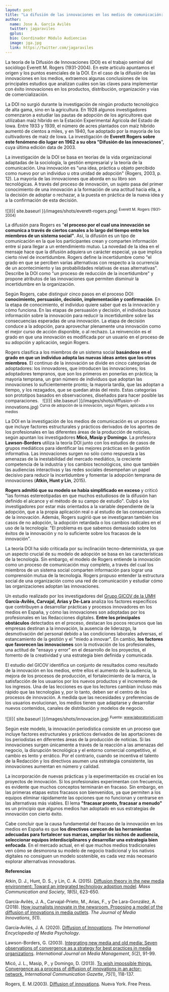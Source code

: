 ```yaml
---
layout: post
title: "La difusión de las innovaciones en los medios de comunicación: claves de un proceso"
author:
  name: Jose A. García Avilés
  twitter: jagaraviles
  gplus:  
  bio: Coordinador Módulo Audiencias
  image: jga.jpg
  link: https://twitter.com/jagaraviles  
---
```

La teoría de la Difusión de Innovaciones (DOI) es el trabajo seminal del sociólogo Everett M. Rogers (1931-2004). En este artículo apuntamos el origen y los puntos esenciales de la DOI. En el caso de la difusión de las innovaciones en los medios, extraemos algunas conclusiones de los principales estudios que analizan cuáles son las claves para implementar con éxito innovaciones en los productos, distribución, organización y vías de comercialización.

La DOI no surgió durante la investigación de ningún producto tecnológico de alta gama, sino en la agricultura. En 1928 algunos investigadores comenzaron a estudiar las pautas de adopción de los agricultores que utilizaban maíz híbrido en la Estación Experimental Agrícola del Estado de Iowa. Entre 1933 y 1939, el número de acres plantados con maíz híbrido aumentó de cientos a miles, y en 1940, fue adoptado por la mayoría de los cultivadores de maíz de Iowa. La investigación de **Everett Rogers sobre este fenómeno dio lugar en 1962 a su obra "Difusión de las innovaciones**", cuya última edición data de 2003.

La investigación de la DOI se basa en teorías de la vida organizacional adaptadas de la sociología, la gestión empresarial y la teoría de la comunicación. Una innovación es "una idea, práctica u objeto percibido como nuevo por un individuo u otra unidad de adopción" (Rogers, 2003, p. 12). La mayoría de las innovaciones que aborda en su libro son tecnológicas. A través del proceso de innovación, un sujeto pasa del primer conocimiento de una innovación a la formación de una actitud hacia ella, a la decisión de adoptar o rechazar, a la puesta en práctica de la nueva idea y a la confirmación de esta decisión.

![]({{ site.baseurl }}/images/shots/everett-rogers.png)
<sup>Everett M. Rogers (1931-2004)

La difusión para Rogers es "**el proceso por el cual una innovación se comunica a través de ciertos canales a lo largo del tiempo entre los miembros de un sistema social"**. Así, la difusión es un tipo de comunicación en la que los participantes crean y comparten información entre sí para llegar a un entendimiento mutuo. La novedad de la idea en el mensaje hace que la difusión adquiera un carácter especial, ya que implica cierto nivel de incertidumbre. Rogers define la incertidumbre como "el grado en que se perciben varias alternativas con respecto a la ocurrencia de un acontecimiento y las probabilidades relativas de esas alternativas". Describe la DOI como "un proceso de reducción de la incertidumbre" y propone atributos de las innovaciones que permiten disminuir la incertidumbre en la organización.

Según Rogers, cabe distinguir cinco pasos en el proceso DOI: **conocimiento, persuasión, decisión, implementación y confirmación**. En la etapa de conocimiento, el individuo quiere saber qué es la innovación y cómo funciona. En las etapas de persuasión y decisión, el individuo busca información sobre la innovación para reducir la incertidumbre sobre las consecuencias esperadas de una innovación. La etapa de decisión conduce a la adopción, para aprovechar plenamente una innovación como el mejor curso de acción disponible, o al rechazo. La reinvención es el grado en que una innovación es modificada por un usuario en el proceso de su adopción y aplicación, según Rogers.

Rogers clasifica a los miembros de un sistema social **basándose en el grado en que un individuo adopta las nuevas ideas antes que los otros miembros**. El continuo de la innovación se divide en cinco categorías de adoptadores: los innovadores, que introducen las innovaciones; los adoptadores tempranos, que son los primeros en ponerlas en práctica; la mayoría temprana, un gran número de individuos que adoptan las innovaciones lo suficientemente pronto; la mayoría tardía, que las adoptan a tiempo, y los rezagados, que se quedan atrás del resto. Estas categorías son prototipos basados en observaciones, diseñados para hacer posible las comparaciones.
 
![]({{ site.baseurl }}/images/shots/diffusion-of-innovations.jpg)
<sup>Curva de adopción de la innovación, según Rogers, aplicada a los medios

La DOI en la investigación de los medios de comunicación es un proceso que incluye factores estructurales y prácticos derivados de los aportes de los profesionales en las diferentes áreas de la producción de noticias, según apuntan los investigadores **Micó, Masip y Domingo**. La profesora **Lawson-Borders** utiliza la teoría DOI junto con los estudios de casos de grupos mediáticos para identificar las mejores prácticas en la gestión informativa. Las innovaciones surgen no sólo como respuesta a las amenazas de la inestabilidad del mercado mediático, la creciente competencia de la industria y los cambios tecnológicos, sino que también las audiencias interactivas y las redes sociales desempeñan un papel decisivo para reducir la incertidumbre y fomentar la adopción temprana de innovaciones (**Atkin, Hunt y Lin**, 2015).

**Rogers admitió que su modelo se había simplificado en exceso** y criticó "las formas estereotipadas en que muchos estudiosos de la difusión han definido el alcance y el método de su campo de estudio". Culpó a los investigadores por estar más orientados a la variable dependiente de la adopción, que a la propia aplicación real o al estudio de las consecuencias de la innovación. Además, Rogers sugirió que se investigaran también los casos de no adopción, la adopción retardada o los cambios radicales en el uso de la tecnología: "El problema es que sabemos demasiado sobre los éxitos de la innovación y no lo suficiente sobre los fracasos de la innovación".

La teoría DOI ha sido criticada por su inclinación tecno-determinista, ya que un aspecto crucial de su modelo de adopción se basa en las características de la tecnología. Sin embargo, el modelo de Rogers entiende la innovación como un proceso de comunicación muy completo, a través del cual los miembros de un sistema social comparten información para lograr una comprensión mutua de la tecnología. Rogers propuso entender la estructura social de una organización como una red de comunicación y estudiar cómo las organizaciones adoptan las innovaciones.

Un estudio realizado por los investigadores del [Grupo GICOV de la UMH](http://gicov.edu.umh.es/) **García-Avilés, Carvajal, Arias y De-Lara** analiza los factores específicos que contribuyen a desarrollar prácticas y procesos innovadores en los medios en España, y cómo las innovaciones son adoptadas por los profesionales en las Redacciones digitales. **Entre los principales obstáculos** detectados en el proceso, destacan los pocos recursos que las empresas destinan a la innovación, la ausencia de liderazgo, la desmotivación del personal debido a las condiciones laborales adversas, el estancamiento de la gestión y el "miedo a innovar". En cambio, **los factores que favorecen las innovaciones** son la motivación de los profesionales, una actitud de "ensayo y error" en el desarrollo de los proyectos, el fomento de la creatividad y una estrategia bien definida y comunicada.

El estudio del GICOV identifica un conjunto de resultados como resultado de la innovación en los medios, entre ellos el aumento de la audiencia, la mejora de los procesos de producción, el fortalecimiento de la marca, la satisfacción de los usuarios por los nuevos productos y el incremento de los ingresos. Una de las lecciones es que los lectores cambian incluso más rápido que las tecnologías y, por lo tanto, deben ser el centro de los procesos de innovación. A medida que las necesidades y preferencias de los usuarios evolucionan, los medios tienen que adaptarse y desarrollar nuevos contenidos, canales de distribución y modelos de negocio. 

![]({{ site.baseurl }}/images/shots/innovacion.jpg)
<sup>Fuente: www.laboratorioti.com

Según este modelo, la innovación periodística consiste en un proceso que incluye factores estructurales y prácticos derivados de las aportaciones de los periodistas en diferentes áreas de la producción de noticias. Si las innovaciones surgen únicamente a través de la reacción a las amenazas del negocio, la disrupción tecnológica y el entorno comercial competitivo, el cambio es lento y errático. Por el contrario, cuando se incentiva el talento de la Redacción y los directivos asumen una estrategia consistente, las innovaciones aumentan en número y calidad.

La incorporación de nuevas prácticas y la experimentación es crucial en los proyectos de innovación. Si los profesionales experimentan con frecuencia, es evidente que muchos conceptos terminarán en fracaso. Sin embargo, en las primeras etapas estos fracasos son bienvenidos, ya que permiten a los equipos eliminar rápidamente las opciones que no funcionan y centrarse en las alternativas más viables. El lema **"fracasar pronto, fracasar a menudo"** es un principio que algunos medios han adoptado en sus estrategias de innovación con cierto éxito.

Cabe concluir que la causa fundamental del fracaso de la innovación en los medios en España es que **los directivos carecen de las herramientas adecuadas para fortalecer sus marcas, ampliar los nichos de audiencia, seleccionar equipos interdisciplinares y desarrollar una estrategia bien enfocada**. En el mercado actual, en el que muchos medios tradicionales ven cómo se desmorona su modelo de negocio tradicional y los nativos digitales no consiguen un modelo sostenible, es cada vez más necesario explorar alternativas innovadoras.

**Referencias**

Atkin, D. J., Hunt, D. S., y Lin, C. A. (2015). [Diffusion theory in the new media environment: Toward an integrated technology adoption model](https://www.tandfonline.com/doi/abs/10.1080/15205436.2015.1066014). *Mass Communication and Society*, *18*(5), 623-650.

García-Avilés, J. A., Carvajal-Prieto, M., Arias, F., y De Lara-González, A. (2018). [How journalists innovate in the newsroom. Proposing a model of the diffusion of innovations in media outlets](https://journals.uio.no/TJMI/article/view/3968). *The Journal of Media Innovations*, *5*(1).

García‐Avilés, J. A. (2020). [Diffusion of Innovations](https://onlinelibrary.wiley.com/doi/abs/10.1002/9781119011071.iemp0137). *The International Encyclopedia of Media Psychology*.

Lawson-Borders, G. (2003). [Integrating new media and old media: Seven observations of convergence as a strategy for best practices in media organizations](https://www.tandfonline.com/doi/abs/10.1080/14241270309390023). *International Journal on Media Management*, *5*(2), 91-99.

Micó, J. L., Masip, P., y Domingo, D. (2013). [To wish impossible things. Convergence as a process of diffusion of innovations in an actor-network.](https://journals.sagepub.com/doi/abs/10.1177/1748048512461765) *International Communication Gazette*, *75*(1), 118-137.

Rogers, E. M.(2003). [Diffusion of innovations](https://books.google.es/books?hl=es&lr=&id=v1ii4QsB7jIC&oi=fnd&pg=PR15&dq=Rogers,+E.+M.+Diffusion+of+innovations&ots=DMStrJSq5R&sig=smoLwm_debCJ2QB4SN_sMebYr4E#v=onepage&q=Rogers%2C%20E.%20M.%20Diffusion%20of%20innovations&f=false). Nueva York. Free Press.